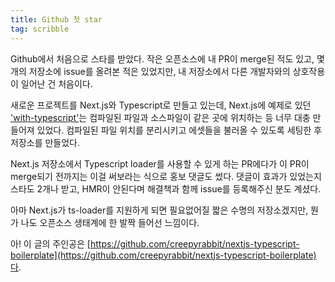 ```yaml
---
title: Github 첫 star
tag: scribble
---
```

Github에서 처음으로 스타를 받았다. 작은 오픈소스에 내 PR이 merge된 적도 있고, 몇 개의 저장소에 issue를 올려본 적은 있었지만, 내 저장소에서 다른 개발자와의 상호작용이 일어난 건 처음이다.

새로운 프로젝트를 Next.js와 ​Typescript로 만들고 있는데, Next.js에 예제로 있던 ['with-typescript'](https://github.com/zeit/next.js/tree/v3-beta/examples/with-typescript)는 컴파일된 파일과 소스파일이 같은 곳에 위치하는 등 너무 대충 만들어져 있었다. 컴파일된 파일 위치를 분리시키고 에셋들을 불러올 수 있도록 세팅한 후 저장소를 만들었다.

Next.js 저장소에서 Typescript loader를 사용할 수 있게 하는 PR에다가 이 PR이 merge되기 전까지는 이걸 써보라는 식으로 홍보 댓글도 썼다. 댓글이 효과가 있었는지 스타도 2개나 받고, HMR이 안된다며 해결책과 함께 issue를 등록해주신 분도 계셨다.

아마 Next.js가 ts-loader를 지원하게 되면 필요없어질 짧은 수명의 저장소겠지만, 뭔가 나도 오픈소스 생태계에 한 발짝 들어선 느낌이다.

아! 이 글의 주인공은 [https://github.com/creepyrabbit/nextjs-typescript-boilerplate](https://github.com/creepyrabbit/nextjs-typescript-boilerplate)다.
